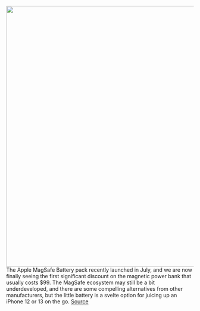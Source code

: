 <img src='https://cdn.vox-cdn.com/thumbor/ONJoxCTn13e9HS6zxfiWw64PzwI=/0x0:2040x1360/1200x800/filters:focal(857x517:1183x843)/cdn.vox-cdn.com/uploads/chorus_image/image/69931368/DSC02727_dbohn_verge.0.jpg' width='700px' /><br/>
The Apple MagSafe Battery pack recently launched in July, and we are now finally seeing the first significant discount on the magnetic power bank that usually costs $99. The MagSafe ecosystem may still be a bit underdeveloped, and there are some compelling alternatives from other manufacturers, but the little battery is a svelte option for juicing up an iPhone 12 or 13 on the go.
<a href='https://www.theverge.com/good-deals/2021/9/30/22701993/apple-magsafe-battery-pack-google-home-nest-hub-ipad-deal-sale'> Source <a/>